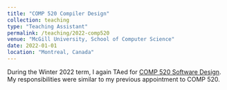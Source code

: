 ```yaml
---
title: "COMP 520 Compiler Design"
collection: teaching
type: "Teaching Assistant"
permalink: /teaching/2022-comp520
venue: "McGill University, School of Computer Science"
date: 2022-01-01
location: "Montreal, Canada"
---
```


During the Winter 2022 term, I again TAed for [COMP 520 Software Design](https://www.mcgill.ca/study/2021-2022/courses/comp-520).
My responsibilities were similar to my previous appointment to COMP 520.
